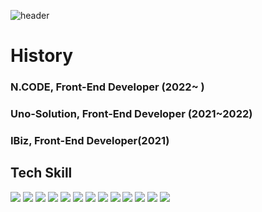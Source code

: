 

![header](https://capsule-render.vercel.app/api?text=Myung%Jun%Kim&type=Cylinder&fontColor=ffffff&animation=blink&color=000000)

# History

### N.CODE, Front-End Developer (2022~ )
### Uno-Solution, Front-End Developer (2021~2022)
### IBiz, Front-End Developer(2021)

## Tech Skill


<div >
<img src="https://img.shields.io/badge/HTML5-E34F26?style=for-the-badge&logo=HTML5&logoColor=white"/> 
  
<img src="https://img.shields.io/badge/CSS3-1572B6?style=for-the-badge&logo=CSS3&logoColor=white"/>
  
<img src="https://img.shields.io/badge/javascript-F7DF1E?style=for-the-badge&logo=javascript&logoColor=white">

<img src="https://img.shields.io/badge/typescript-3178C6?style=for-the-badge&logo=typescript&logoColor=white">

<img src="https://img.shields.io/badge/react-61DAFB?style=for-the-badge&logo=react&logoColor=white">

<img src="https://img.shields.io/badge/next.js-000000?style=for-the-badge&logo=nextdotjs&logoColor=white">

<img src="https://img.shields.io/badge/mobx-FF9955?style=for-the-badge&logo=mobx&logoColor=white">

<img src="https://img.shields.io/badge/recoil-3578E5?style=for-the-badge&logo=recoil&logoColor=white">

<img src="https://img.shields.io/badge/styledcomponents-DB7093?style=for-the-badge&logo=styledcomponents&logoColor=white">

<img src="https://img.shields.io/badge/tailwindcss-06B6D4?style=for-the-badge&logo=tailwindcss&logoColor=white">

<img src="https://img.shields.io/badge/antdesign-0170FE?style=for-the-badge&logo=antdesign&logoColor=white">

<img src="https://img.shields.io/badge/github-181717?style=for-the-badge&logo=github&logoColor=white">

<img src="https://img.shields.io/badge/amazons3-569A31?style=for-the-badge&logo=amazons3&logoColor=white"> 

</div>






<!--
**JOHNKIM-KK/JOHNKIM-KK** is a ✨ _special_ ✨ repository because its `README.md` (this file) appears on your GitHub profile.

Here are some ideas to get you started:

- 🔭 I’m currently working on ...
- 🌱 I’m currently learning ...
- 👯 I’m looking to collaborate on ...
- 🤔 I’m looking for help with ...
- 💬 Ask me about ...
- 📫 How to reach me: ...
- 😄 Pronouns: ...
- ⚡ Fun fact: ...
-->
